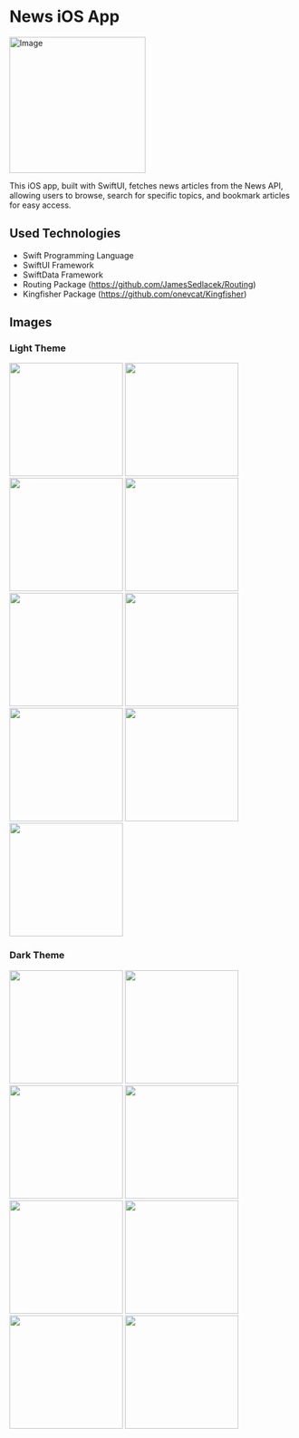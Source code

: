 # News iOS App

<img width="240" height="240" alt="Image" src="https://github.com/user-attachments/assets/96a824ce-1356-4b81-a2ea-e9fd21d5cc53" />

This iOS app, built with SwiftUI, fetches news articles from the News API, allowing users to browse, search for specific topics, and bookmark articles for easy access.

## Used Technologies

- Swift Programming Language
- SwiftUI Framework
- SwiftData Framework
- Routing Package (https://github.com/JamesSedlacek/Routing)
- Kingfisher Package (https://github.com/onevcat/Kingfisher)

## Images

### Light Theme

<img src="https://github.com/user-attachments/assets/d9635230-e888-4bca-9b77-c8823f9be5a7" width="200">

<img src="https://github.com/user-attachments/assets/18810466-93f3-454a-9bd5-33a16ca1c627" width="200">

<img src="https://github.com/user-attachments/assets/c6900ed5-b05f-4c0b-9945-7af2994e1865" width="200">

<img src="https://github.com/user-attachments/assets/f8d0e7aa-341c-4cd5-8dd2-934debc5c04f" width="200">

<img src="https://github.com/user-attachments/assets/460ed0fe-8c5d-4530-b624-6db26ebc95fe" width="200">

<img src="https://github.com/user-attachments/assets/e0480515-20a7-40a8-9cea-9f6c45c13cc4" width="200">

<img src="https://github.com/user-attachments/assets/464925c7-a7ec-4725-bca4-683a4ca95be8" width="200">

<img src="https://github.com/user-attachments/assets/e7e385e5-2977-4564-afd3-fe11a702f841" width="200">

<img src="https://github.com/user-attachments/assets/eac8c523-5fbf-46ab-ba5c-1b2e5c74717b" width="200">

### Dark Theme

<img src="https://github.com/user-attachments/assets/bf6398e5-9e0f-46e9-94a8-8ea9afb8c432" width="200">

<img src="https://github.com/user-attachments/assets/72aa4dcc-2e70-4a48-b440-2b4f208e0135" width="200">

<img src="https://github.com/user-attachments/assets/f9dd9e9a-f2b4-46ba-b229-ac93f0d193bc" width="200">

<img src="https://github.com/user-attachments/assets/b3ff4fa1-fa81-4805-983e-110439d4bbe0" width="200">

<img src="https://github.com/user-attachments/assets/e2392c51-59e2-419a-b0c8-bb3010d25791" width="200">

<img src="https://github.com/user-attachments/assets/b9123ef7-4936-4bbe-8301-7aec34e31a9c" width="200">

<img src="https://github.com/user-attachments/assets/72465422-6b55-4c8a-84f2-658c12b9711e" width="200">

<img src="https://github.com/user-attachments/assets/b6b0fb73-5a11-40ee-b8f4-561388a0c9d7" width="200">
